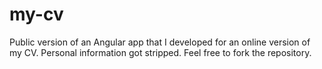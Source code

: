 # my-cv
Public version of an Angular app that I developed for an online version of my CV. Personal information got stripped. Feel free to fork the repository.
